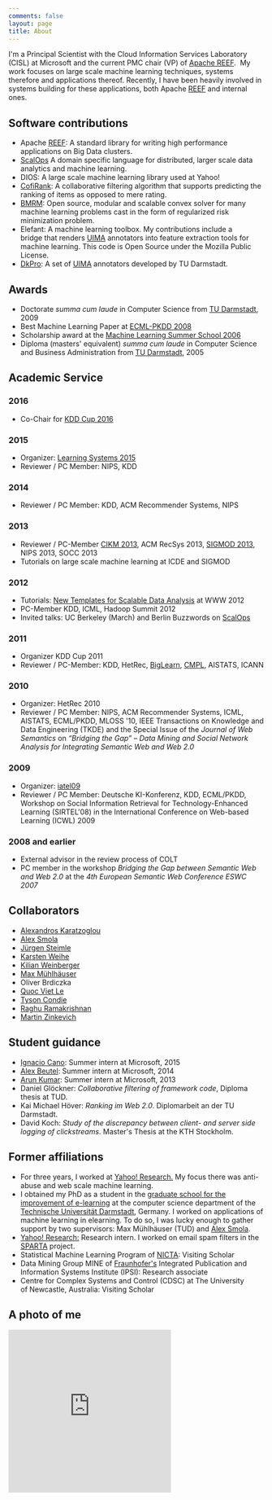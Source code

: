 ```yaml
---
comments: false
layout: page
title: About
---
```



I'm a Principal Scientist with the Cloud Information Services Laboratory (CISL) at Microsoft and the current PMC chair (VP) of [Apache REEF][REEF].  My work focuses on large scale machine learning techniques, systems therefore and applications thereof. Recently, I have been heavily involved in systems building for these applications, both Apache [REEF] and internal ones.


## Software contributions

  * Apache [REEF]: A standard library for writing high performance applications on Big Data clusters.
  * [ScalOps] A domain specific language for distributed, larger scale data analytics and machine learning.
  * DIOS: A large scale machine learning library used at Yahoo!
  * [CofiRank](http://www.cofirank.org): A collaborative filtering algorithm that supports predicting the ranking of items as opposed to mere rating.
  * [BMRM](http://users.rsise.anu.edu.au/~chteo/BMRM.html): Open source, modular and scalable convex solver for many machine learning problems cast in the form of regularized risk minimization problem.
  * Elefant: A machine learning toolbox. My contributions include a bridge that renders [UIMA] annotators into feature extraction tools for machine learning. This code is Open Source under the Mozilla Public License.
  * [DkPro](http://www.ukp.tu-darmstadt.de/software/repository): A set of [UIMA] annotators developed by TU Darmstadt.

## Awards

  * Doctorate _summa cum laude_ in Computer Science from [TU Darmstadt](http://www.tu-darmstadt.de), 2009
  * Best Machine Learning Paper at [ECML-PKDD 2008](http://www.ecmlpkdd2008.org/)
  * Scholarship award at the [Machine Learning Summer School 2006](http://canberra06.mlss.cc/)
  * Diploma (masters' equivalent) _summa cum laude_ in Computer Science and Business Administration from [TU Darmstadt](http://www.tu-darmstadt.de), 2005

## Academic Service

### 2016
  * Co-Chair for [KDD Cup 2016](http://kdd.org/kdd2016/)
  
### 2015
  * Organizer: [Learning Systems 2015](http://learningsys.org)
  * Reviewer / PC Member: NIPS, KDD

### 2014
  * Reviewer / PC Member: KDD, ACM Recommender Systems, NIPS

### 2013
  * Reviewer / PC-Member [CIKM 2013](http://www.cikm2013.org/), ACM RecSys 2013, [SIGMOD 2013](http://www.sigmod.org/2013/), NIPS 2013, SOCC 2013
  * Tutorials on large scale machine learning at ICDE and SIGMOD

### 2012
  * Tutorials: [New Templates for Scalable Data Analysis]({{site.url}}/2012/04/06/www-2012-tutorial-new-templates-for-scalable-data-analysis/) at WWW 2012
  * PC-Member KDD, ICML, Hadoop Summit 2012
  * Invited talks: UC Berkeley (March) and Berlin Buzzwords on [ScalOps]

### 2011
  * Organizer KDD Cup 2011
  * Reviewer / PC-Member: KDD, HetRec, [BigLearn](http://biglearn.org/), [CMPL](https://sites.google.com/site/cmplnips11/), AISTATS, ICANN

### 2010
  * Organizer: HetRec 2010
  * Reviewer / PC Member: NIPS, ACM Recommender Systems, ICML, AISTATS, ECML/PKDD, MLOSS '10, IEEE Transactions on Knowledge and Data Engineering (TKDE) and the Special Issue of the _Journal of Web Semantics_ on _“Bridging the Gap” – Data Mining and Social Network Analysis for Integrating Semantic Web and Web 2.0_

### 2009
  * Organizer: [iatel09](http://www.gkel.tu-darmstadt.de/iatel/)
  * Reviewer / PC Member: Deutsche KI-Konferenz, KDD, ECML/PKDD, Workshop on Social Information Retrieval for Technology-Enhanced Learning (SIRTEL'08) in the International Conference on Web-based Learning (ICWL) 2009

### 2008 and earlier
  * External advisor in the review process of COLT
  * PC member in the workshop _Bridging the Gap between Semantic Web and Web 2.0_ at the _4th European Semantic Web Conference ESWC 2007_

## Collaborators
  * [Alexandros Karatzoglou](http://www.ci.tuwien.ac.at/people/Karatzoglou_Alexandros.html)
  * [Alex Smola][smolix]
  * [Jürgen Steimle](http://embodied.mpi-inf.mpg.de/people/jurgen-steimle)
  * [Karsten Weihe](https://www.algo.informatik.tu-darmstadt.de/)
  * [Kilian Weinberger](http://www.cs.cornell.edu/~kilian/)
  * [Max Mühlhäuser](http://www.tk.informatik.tu-darmstadt.de/)
  * Oliver Brdiczka
  * [Quoc Viet Le](http://ai.stanford.edu/~quocle/)
  * [Tyson Condie](http://clash.cs.ucla.edu/)
  * [Raghu Ramakrishnan](http://pages.cs.wisc.edu/~raghu/)
  * [Martin Zinkevich](http://martin.zinkevich.org/)

## Student guidance
  * [Ignacio Cano](http://homes.cs.washington.edu/~icano/): Summer intern at Microsoft, 2015
  * [Alex Beutel](http://alexbeutel.com/): Summer intern at Microsoft, 2014
  * [Arun Kumar](http://pages.cs.wisc.edu/~arun/): Summer intern at Microsoft, 2013
  * Daniel Glöckner: _Collaborative filtering of framework code_, Diploma thesis at TUD.
  * Kai Michael Höver: _Ranking im Web 2.0_. Diplomarbeit an der TU Darmstadt.
  * David Koch: _Study of the discrepancy between client- and server side logging of clickstreams_. Master's Thesis at the KTH Stockholm.

## Former affiliations
  * For three years, I worked at [Yahoo! Research.](http://research.yahoo.com/) My focus there was anti-abuse and web scale machine learning.
  * I obtained my PhD as a student in the [graduate school for the improvement of e-learning](http://www.gkel.tu-darmstadt.de) at the computer science department of the [Technische Universität Darmstadt](http://www.tu-darmstadt.de), Germany. I worked on applications of machine learning in elearning. To do so, I was lucky enough to gather support by two supervisors: Max Mühlhäuser (TUD) and [Alex Smola][smolix].
  * [Yahoo! Research:](http://labs.yahoo.com) Research intern. I worked on email spam filters in the [SPARTA](http://research.yahoo.com/node/2446) project.
  * Statistical Machine Learning Program of [NICTA](http://www.nicta.com.au): Visiting Scholar
  * Data Mining Group MINE of [Fraunhofer's](http://www.fraunhofer.de) Integrated Publication and Information Systems Institute (IPSI): Research associate
  * Centre for Complex Systems and Control (CDSC) at The University of Newcastle, Australia: Visiting Scholar

## A photo of me

<iframe src="https://onedrive.live.com/embed?cid=5801726772BFC3DA&resid=5801726772BFC3DA%213015&authkey=ADnJ8pHZNn7fkkc" width="320" height="320" frameborder="0" scrolling="no"></iframe>


[UIMA]: http://uima.apache.org
[REEF]: http://reef.apache.org
[ScalOps]: {{site.url}}/publication/2011/11/21/machine-learning-in-scalops-a-higher-order-cloud-computing-language/
[BigLearn]: http://biglearn.org/
[smolix]: http://alex.smola.org
